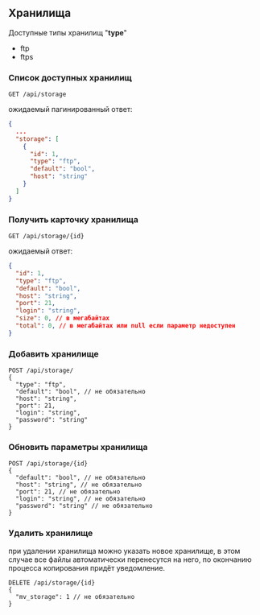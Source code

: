 ## Хранилища

Доступные типы хранилищ "**type**"
* ftp
* ftps

### Список доступных хранилищ
```http request
GET /api/storage
```

ожидаемый пагинированный ответ:
```json
{
  ...
  "storage": [
    {
      "id": 1,
      "type": "ftp",
      "default": "bool",
      "host": "string"
    }
  ]
}
```

### Получить карточку хранилища
```http request
GET /api/storage/{id}
```

ожидаемый ответ:
```json
{
  "id": 1,
  "type": "ftp",
  "default": "bool",
  "host": "string",
  "port": 21,
  "login": "string",
  "size": 0, // в мегабайтах
  "total": 0, // в мегабайтах или null если параметр недоступен
}
```

### Добавить хранилище
```http request
POST /api/storage/
{
  "type": "ftp",
  "default": "bool", // не обязательно
  "host": "string",
  "port": 21,
  "login": "string",
  "password": "string"
}
```

### Обновить параметры хранилища
```http request
POST /api/storage/{id}
{
  "default": "bool", // не обязательно
  "host": "string", // не обязательно
  "port": 21, // не обязательно
  "login": "string", // не обязательно
  "password": "string" // не обязательно
}
```

### Удалить хранилище
при удалении хранилища можно указать новое хранилище, в этом случае все файлы автоматически перенесутся на него,
по окончанию процесса копирования придёт уведомление.
```http request
DELETE /api/storage/{id}
{
  "mv_storage": 1 // не обязательно
}
```
